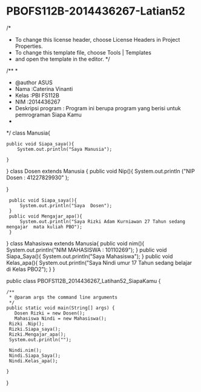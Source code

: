 # PBOFS112B-2014436267-Latian52

/*
 * To change this license header, choose License Headers in Project Properties.
 * To change this template file, choose Tools | Templates
 * and open the template in the editor.
 */

/**
 *
 * @author ASUS 
 * Nama         :Caterina Vinanti
 * Kelas        :PBI FS112B
 * NIM          :2014436267
 * Deskripsi program : Program ini berupa program yang berisi untuk pemrograman Siapa Kamu
 * 
 */
class Manusia{
    
    public void Siapa_saya(){
        System.out.println("Saya Manusia");
        
    }
    
}
 class Dosen extends Manusia {
     public void Nip(){
         System.out.println ("NIP Dosen : 41227829930" );
     
 }
     
     public void Siapa_saya(){
         System.out.println("Saya  Dosen");
     }
     public void Mengajar_apa(){
         System.out.println("Saya Rizki Adam Kurniawan 27 Tahun sedang mengajar  mata kuliah PBO");
     }
     
 }
class Mahasiswa extends Manusia{
    public void nim(){
        System.out.println("NIM MAHASISWA : 10110269");
    }
    public void Siapa_Saya(){
        System.out.println("Saya Mahasiswa");
    }
    public void Kelas_apa(){
        System.out.println("Saya Nindi umur 17 Tahun sedang belajar di Kelas PBO2");
    }
}

public class PBOFS112B_2014436267_Latihan52_SiapaKamu {

    /**
     * @param args the command line arguments
     */
    public static void main(String[] args) {
       Dosen Rizki = new Dosen();
       Mahasiswa Nindi = new Mahasiswa();
     Rizki .Nip();
     Rizki.Siapa_saya();
     Rizki.Mengajar_apa();
     System.out.println("");
     
     Nindi.nim();
     Nindi.Siapa_Saya();
     Nindi.Kelas_apa();
       
    }
    
}
